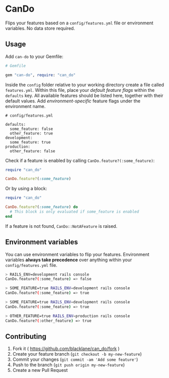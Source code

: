 # CanDo

Flips your features based on a `config/features.yml` file or environment variables. No data store required.

## Usage

Add `can-do` to your Gemfile:

```ruby
# Gemfile

gem "can-do", require: "can_do"
```

Inside the `config` folder relative to your working directory create a file called `features.yml`. Within this file,
place your *default feature flags* within the `defaults` key. All available features should be listed here, together with
their default values. Add *environment-specific* feature flags under the environment name.

```
# config/features.yml

defaults:
  some_feature: false
  other_feature: true
development:
  some_feature: true
production:
  other_feature: false
```

Check if a feature is enabled by calling `CanDo.feature?(:some_feature)`:

```ruby
require "can_do"

CanDo.feature?(:some_feature)
```

Or by using a block:

```ruby
require "can_do"

CanDo.feature?(:some_feature) do
  # This block is only evaluated if some_feature is enabled
end
```

If a feature is not found, `CanDo::NotAFeature` is raised.

## Environment variables

You can use environment variables to flip your features. Environment variables **always take precedence** over anything
within your `config/features.yml` file.

```sh
> RAILS_ENV=development rails console
CanDo.feature?(:some_feature) => false

> SOME_FEATURE=true RAILS_ENV=development rails console
CanDo.feature?(:some_feature) => true

> SOME_FEATURE=true RAILS_ENV=development rails console
CanDo.feature?(:some_feature) => true

> OTHER_FEATURE=true RAILS_ENV=production rails console
CanDo.feature?(:other_feature) => true
```

## Contributing

1. Fork it ( https://github.com/blacklane/can_do/fork )
2. Create your feature branch (`git checkout -b my-new-feature`)
3. Commit your changes (`git commit -am 'Add some feature'`)
4. Push to the branch (`git push origin my-new-feature`)
5. Create a new Pull Request
